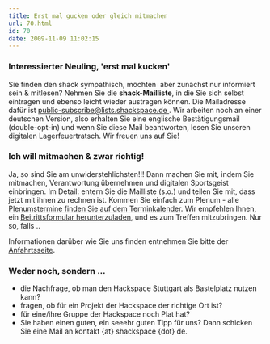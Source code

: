 ```yaml
---
title: Erst mal gucken oder gleich mitmachen
url: 70.html
id: 70
date: 2009-11-09 11:02:15
---
```


### Interessierter Neuling, 'erst mal kucken'

Sie finden den shack sympathisch, möchten  aber zunächst nur informiert sein &amp; mitlesen? Nehmen Sie die **shack-Mailliste**, in die Sie sich selbst eintragen und ebenso leicht wieder austragen können.
Die Mailadresse dafür ist [public-subscribe@lists.shackspace.de ](mailto:public-subscribe@lists.shackspace.de ). Wir arbeiten noch an einer deutschen Version, also erhalten Sie eine englische Bestätigungsmail (double-opt-in) und wenn Sie diese Mail beantworten, lesen Sie unseren digitalen Lagerfeuertratsch.
Wir freuen uns auf Sie!

### Ich will mitmachen &amp; zwar richtig!

Ja, so sind Sie am unwiderstehlichsten!!! Dann machen Sie mit, indem Sie mitmachen, Verantwortung übernehmen und digitalen Sportsgeist einbringen.
Im Detail: entern Sie die Mailliste (s.o.) und teilen Sie mit, dass jetzt mit ihnen zu rechnen ist. Kommen Sie einfach zum Plenum - alle [Plenumstermine finden Sie auf dem Terminkalender](https://blog.shackspace.de/wiki/doku.php?id=terminkalender).
Wir empfehlen Ihnen, ein [Beitrittsformular herunterzuladen](https://blog.shackspace.de/wp-content/uploads/2010/11/shack_beitrittserklaerung_v3.pdf), und es zum Treffen mitzubringen. Nur so, falls ..

Informationen darüber wie Sie uns finden entnehmen Sie bitte der [Anfahrtsseite](https://blog.shackspace.de/?page_id=713).

### Weder noch, sondern ...

*   die Nachfrage, ob man den Hackspace Stuttgart als Bastelplatz nutzen kann?
*   fragen, ob für ein Projekt der Hackspace der richtige Ort ist?
*   für eine/ihre Gruppe der Hackspace noch Plat hat?
*   Sie haben einen guten, ein seeehr guten Tipp für uns?
Dann schicken Sie eine Mail an kontakt {at} shackspace {dot} de.